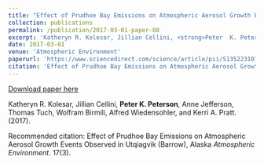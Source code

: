 ```yaml
---
title: "Effect of Prudhoe Bay Emissions on Atmospheric Aerosol Growth Events Observed in Utqiagvik (Barrow), Alaska"
collection: publications
permalink: /publication/2017-03-01-paper-08
excerpt: 'Katheryn R. Kolesar, Jillian Cellini, <strong>Peter  K. Peterson</strong>, Anne Jefferson, Thomas Tuch, Wolfram Birmili, Alfred Wiedensohler, and Kerri A. Pratt. (2017).'
date: 2017-03-01
venue: 'Atmospheric Environment'
paperurl: 'https://www.sciencedirect.com/science/article/pii/S1352231016309785'
citation: 'Effect of Prudhoe Bay Emissions on Atmospheric Aerosol Growth Events Observed in Utqiagvik (Barrow), Alaska <i>Atmospheric Environment</i>. 17(3).'
---
```


<a href='https://www.sciencedirect.com/science/article/pii/S1352231016309785'>Download paper here</a>

Katheryn R. Kolesar, Jillian Cellini, <strong>Peter  K. Peterson</strong>, Anne Jefferson, Thomas Tuch, Wolfram Birmili, Alfred Wiedensohler, and Kerri A. Pratt. (2017).

Recommended citation: Effect of Prudhoe Bay Emissions on Atmospheric Aerosol Growth Events Observed in Utqiagvik (Barrow), Alaska <i>Atmospheric Environment</i>. 17(3).